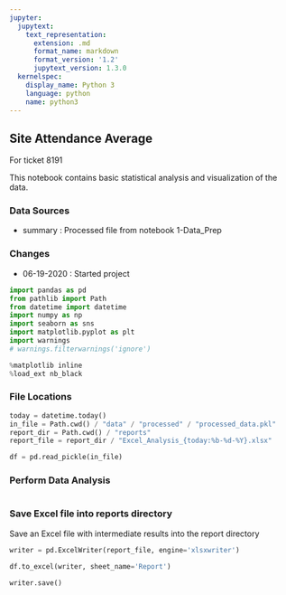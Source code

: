 ```yaml
---
jupyter:
  jupytext:
    text_representation:
      extension: .md
      format_name: markdown
      format_version: '1.2'
      jupytext_version: 1.3.0
  kernelspec:
    display_name: Python 3
    language: python
    name: python3
---
```


## Site Attendance Average

For ticket 8191

This notebook contains basic statistical analysis and visualization of the data.

### Data Sources
- summary : Processed file from notebook 1-Data_Prep

### Changes
- 06-19-2020 : Started project

```python
import pandas as pd
from pathlib import Path
from datetime import datetime
import numpy as np
import seaborn as sns
import matplotlib.pyplot as plt
import warnings
# warnings.filterwarnings('ignore')

```

```python
%matplotlib inline
%load_ext nb_black
```

### File Locations

```python
today = datetime.today()
in_file = Path.cwd() / "data" / "processed" / "processed_data.pkl"
report_dir = Path.cwd() / "reports"
report_file = report_dir / "Excel_Analysis_{today:%b-%d-%Y}.xlsx"
```

```python
df = pd.read_pickle(in_file)
```

### Perform Data Analysis

```python

```

### Save Excel file into reports directory

Save an Excel file with intermediate results into the report directory

```python
writer = pd.ExcelWriter(report_file, engine='xlsxwriter')
```

```python
df.to_excel(writer, sheet_name='Report')
```

```python
writer.save()
```
